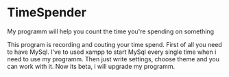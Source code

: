 # TimeSpender
My programm will help you count the time you're spending on something

This program is recording and couting your time spend. First of all you
need to have MySql. I've to used xampp to start MySql every single time
when i need to use my programm. Then just write settings, choose theme
and you can work with it. Now its beta, i will upgrade my programm.
